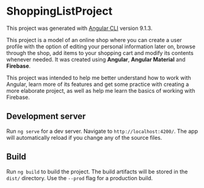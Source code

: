 # ShoppingListProject

This project was generated with [Angular CLI](https://github.com/angular/angular-cli) version 9.1.3.

This project is a model of an online shop where you can create a user profile with the option of editing your personal information later on, browse through the shop, add items to your shopping cart and modify its contents whenever needed. It was created using **Angular**, **Angular Material** and **Firebase**.

This project was intended to help me better understand how to work with Angular, learn more of its features and get some practice with creating a more elaborate project, as well as help me learn the basics of working with Firebase.

## Development server

Run `ng serve` for a dev server. Navigate to `http://localhost:4200/`. The app will automatically reload if you change any of the source files.

## Build

Run `ng build` to build the project. The build artifacts will be stored in the `dist/` directory. Use the `--prod` flag for a production build.
